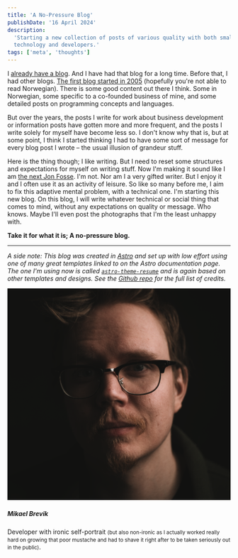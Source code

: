 ```yaml
---
title: 'A No-Pressure Blog'
publishDate: '16 April 2024'
description:
  'Starting a new collection of posts of various quality with both small and big stuff related to
  technology and developers.'
tags: ['meta', 'thoughts']
---
```


I [already have a blog](https://blog.mib.im/). And I have had that blog for a long time. Before
that, I had other blogs.
[The first blog started in 2005](https://web.archive.org/web/20051228074801/http://mikaelb.net/)
(hopefully you're not able to read Norwegian). There is some good content out there I think. Some in
Norwegian, some specific to a co-founded business of mine, and some detailed posts on programming
concepts and languages.

But over the years, the posts I write for work about business development or information posts have
gotten more and more frequent, and the posts I write solely for myself have become less so. I don't
know why that is, but at some point, I think I started thinking I had to have some sort of message
for every blog post I wrote – the usual illusion of grandeur stuff.

Here is the thing though; I like writing. But I need to reset some structures and expectations for
myself on writing stuff. Now I'm making it sound like I am
[the next Jon Fosse](https://www.nobelprize.org/prizes/literature/2023/fosse/facts/). I'm not. Nor
am I a very gifted writer. But I enjoy it and I often use it as an activity of leisure. So like so
many before me, I aim to fix this adaptive mental problem, with a technical one. I'm starting this
new blog. On this blog, I will write whatever technical or social thing that comes to mind, without
any expectations on quality or message. Who knows. Maybe I'll even post the photographs that I'm the
least unhappy with.

**Take it for what it is; A no-pressure blog.**

---

_A side note:_ _This blog was created in [Astro](https://astro.dev) and set up with low effort using
one of many great templates linked to on the Astro documentation page. The one I'm using now is
called [`astro-theme-resume`](https://github.com/srleom/astro-theme-resume) and is again based on
other templates and designs. See the [Github repo](https://github.com/mikaelbr/mib.im) for the full
list of credits._

<div class="text-center">

  <div class="mx-auto mb-4 w-32 rounded-3xl overflow-clip">

![Ironic but yet non-ironic self-portrait of Mikael Brevik](./mikael.png)

  </div>

  <h5 class="mb-2 text-xl font-medium leading-tight">Mikael Brevik</h5>
  <p class="max-w-72 m-auto">Developer with ironic self-portrait <small>(but also non-ironic as I actually worked really hard on growing that poor mustache and had to shave it right after to be taken seriously out in the public)</small>.</p>
</div>
